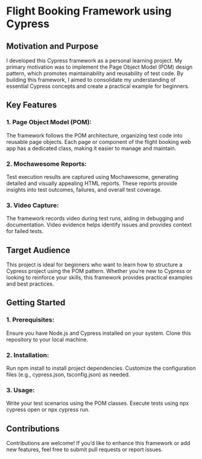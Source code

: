
# Flight Booking Framework using Cypress

## Motivation and Purpose
I developed this Cypress framework as a personal learning project. My primary motivation was to implement the Page Object Model (POM) design pattern, which promotes maintainability and reusability of test code. By building this framework, I aimed to consolidate my understanding of essential Cypress concepts and create a practical example for beginners.

## Key Features
### 1. Page Object Model (POM):
The framework follows the POM architecture, organizing test code into reusable page objects.
Each page or component of the flight booking web app has a dedicated class, making it easier to manage and maintain.

### 2. Mochawesome Reports:
Test execution results are captured using Mochawesome, generating detailed and visually appealing HTML reports.
These reports provide insights into test outcomes, failures, and overall test coverage.

### 3. Video Capture:
The framework records video during test runs, aiding in debugging and documentation.
Video evidence helps identify issues and provides context for failed tests.

## Target Audience
This project is ideal for beginners who want to learn how to structure a Cypress project using the POM pattern. Whether you’re new to Cypress or looking to reinforce your skills, this framework provides practical examples and best practices.

## Getting Started
### 1. Prerequisites:
Ensure you have Node.js and Cypress installed on your system.
Clone this repository to your local machine.
### 2. Installation:
Run npm install to install project dependencies.
Customize the configuration files (e.g., cypress.json, tsconfig.json) as needed.
### 3. Usage:
Write your test scenarios using the POM classes.
Execute tests using npx cypress open or npx cypress run.

## Contributions
Contributions are welcome! If you’d like to enhance this framework or add new features, feel free to submit pull requests or report issues.